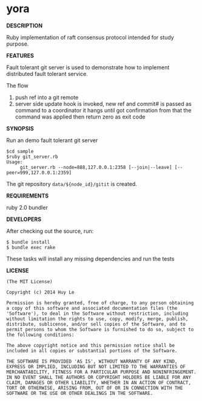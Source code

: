 # yora

**DESCRIPTION**

Ruby implementation of raft consensus protocol intended for study purpose.

**FEATURES**

Fault tolerant git server is used to demonstrate how to implement distributed fault tolerant service.

The flow

1. push ref into a git remote
2. server side update hook is invoked, new ref and commit# is passed as command to a coordinator
it hangs until got confirmation from that the command was applied then return zero as exit code

**SYNOPSIS**

Run an demo fault tolerant git server

    $cd sample
    $ruby git_server.rb 
    Usage:
	     git_server.rb --node=888,127.0.0.1:2358 [--join|--leave] [--peer=999,127.0.0.1:2359]

The git repository `data/${node_id}/gitit` is created.

**REQUIREMENTS**

ruby 2.0
bundler

**DEVELOPERS**

After checking out the source, run:

    $ bundle install
    $ bundle exec rake

These tasks will install any missing dependencies and run the tests

**LICENSE**

    (The MIT License)

    Copyright (c) 2014 Huy Le

    Permission is hereby granted, free of charge, to any person obtaining
    a copy of this software and associated documentation files (the
    'Software'), to deal in the Software without restriction, including
    without limitation the rights to use, copy, modify, merge, publish,
    distribute, sublicense, and/or sell copies of the Software, and to
    permit persons to whom the Software is furnished to do so, subject to
    the following conditions:

    The above copyright notice and this permission notice shall be
    included in all copies or substantial portions of the Software.

    THE SOFTWARE IS PROVIDED 'AS IS', WITHOUT WARRANTY OF ANY KIND,
    EXPRESS OR IMPLIED, INCLUDING BUT NOT LIMITED TO THE WARRANTIES OF
    MERCHANTABILITY, FITNESS FOR A PARTICULAR PURPOSE AND NONINFRINGEMENT.
    IN NO EVENT SHALL THE AUTHORS OR COPYRIGHT HOLDERS BE LIABLE FOR ANY
    CLAIM, DAMAGES OR OTHER LIABILITY, WHETHER IN AN ACTION OF CONTRACT,
    TORT OR OTHERWISE, ARISING FROM, OUT OF OR IN CONNECTION WITH THE
    SOFTWARE OR THE USE OR OTHER DEALINGS IN THE SOFTWARE.
